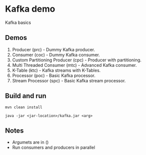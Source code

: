 # Kafka demo

Kafka basics

## Demos

1. Producer (prc) - Dummy Kafka producer.
2. Consumer (coc) - Dummy Kafka consumer.
3. Custom Partitioning Producer (cpc) - Producer with partitioning.
4. Multi Threaded Consumer (mtc) - Advanced Kafka consumer.
5. K-Table (ktc) - Kafka streams with K-Tables.
6. Processor (poc) - Basic Kafka processor.
7. Stream Processor (spc) - Basic Kafka stream processor.

## Build and run

```
mvn clean install

java -jar <jar-location>/kafka.jar <arg>
```

## Notes

-  Argumets are in ()
-  Run consumers and producers in parallel
